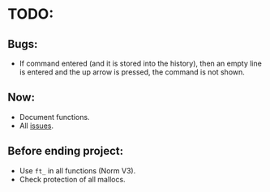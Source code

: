 # TODO:

## Bugs:
- If command entered (and it is stored into the history), then an empty line is entered and the up arrow is pressed, the command is not shown.

## Now:
- Document functions.
- All [issues](https://github.com/SubliminalMessage/minishell/issues).


## Before ending project:
- Use ``ft_`` in all functions (Norm V3).
- Check protection of all mallocs.
